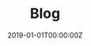 ---
title: "Blog"  # Add a page title.
summary: "Anthony Bisulco's blog related to topics in optimization, signal processing, programming and other technical concepts."  # Add a page description.
slug: blog
date: "2019-01-01T00:00:00Z"  # Add today's date.
type: "widget_page"  # Page type is a Widget Page
---
